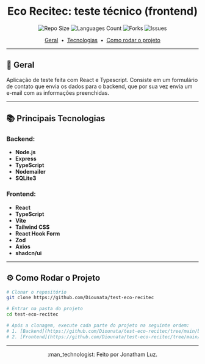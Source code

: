 <h1 align="center">Eco Recitec: teste técnico (frontend)</h1>

<p align="center">
  <img src="https://img.shields.io/github/repo-size/Diounata/test-eco-recitec?style=for-the-badge" alt="Repo Size" />
  <img src="https://img.shields.io/github/languages/count/Diounata/test-eco-recitec?style=for-the-badge" alt="Languages Count" />
  <img src="https://img.shields.io/github/forks/Diounata/test-eco-recitec?style=for-the-badge" alt="Forks" />
  <img src="https://img.shields.io/bitbucket/issues/Diounata/test-eco-recitec?style=for-the-badge" alt="Issues" />
</p>

<p align="center">
  <a href="#dart-geral">Geral</a> &nbsp;•&nbsp;
  <a href="#books-principais-tecnologias">Tecnologias</a> &nbsp;•&nbsp;
  <a href="#gear-como-rodar-o-projeto">Como rodar o projeto</a>
</p>

---

## :dart: Geral

Aplicação de teste feita com React e Typescript. Consiste em um formulário de contato que envia os dados para o backend, que por sua vez envia um e-mail com as informações preenchidas.

---

## :books: Principais Tecnologias

### Backend:
- **Node.js**
- **Express**
- **TypeScript**
- **Nodemailer**
- **SQLite3**

### Frontend:
- **React**
- **TypeScript**
- **Vite**
- **Tailwind CSS**
- **React Hook Form**
- **Zod**
- **Axios**
- **shadcn/ui**

---

## :gear: Como Rodar o Projeto

```bash
# Clonar o repositório
git clone https://github.com/Diounata/test-eco-recitec

# Entrar na pasta do projeto
cd test-eco-recitec

# Após a clonagem, execute cada parte do projeto na seguinte ordem:
# 1. [Backend](https://github.com/Diounata/test-eco-recitec/tree/main/backend/README.md)
# 2. [Frontend](https://github.com/Diounata/test-eco-recitec/tree/main/frontend/README.md)
```

---

<p align="center">
    :man_technologist: Feito por Jonatham Luz.
</p>

